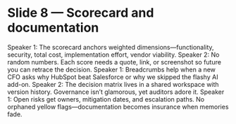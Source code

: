 # Slide 8 — Scorecard and documentation

Speaker 1: The scorecard anchors weighted dimensions—functionality, security, total cost, implementation effort, vendor viability.
Speaker 2: No random numbers. Each score needs a quote, link, or screenshot so future you can retrace the decision.
Speaker 1: Breadcrumbs help when a new CFO asks why HubSpot beat Salesforce or why we skipped the flashy AI add-on.
Speaker 2: The decision matrix lives in a shared workspace with version history. Governance isn’t glamorous, yet auditors adore it.
Speaker 1: Open risks get owners, mitigation dates, and escalation paths. No orphaned yellow flags—documentation becomes insurance when memories fade.
